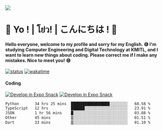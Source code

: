 <a href="#">
  <img src="https://user-images.githubusercontent.com/53619535/207896410-fee92aa4-65f2-4b27-91d3-86f8424178d3.gif" />
</a>

# 👋 Yo ! | โย่ว! | こんにちは ! 👋

<h4>Hello everyone, welcome to my profile and sorry for my English. 😅
I'm studying Computer Engineering and Digital Technology at KMITL, and I want to learn new things about coding. Please correct me if I make any mistakes. Nice to meet you! 😄</h4>

[![status](https://img.shields.io/badge/Freelance_status-Not_Avaliable-red)](https://whyzotee.vercel.app)
[![wakatime](https://wakatime.com/badge/user/3ff4daa0-dc37-4cca-9446-11cce239b396.svg)](https://wakatime.com/@3ff4daa0-dc37-4cca-9446-11cce239b396)

#### Coding
[![Develop in Expo Snack](https://img.shields.io/badge/Flutter-119EFF.svg?style=for-the-badge&logo=flutter&labelColor=FFF&logoColor=119EFF)](https://flutter.dev/)
[![Develop in Expo Snack](https://img.shields.io/badge/Expo-000.svg?style=for-the-badge&logo=EXPO&labelColor=FFF&logoColor=000)](https://expo.dev/)

<!--START_SECTION:waka-->

```txt
Python       34 hrs 25 mins  █████████████████░░░░░░░░   68.58 %
TypeScript   12 hrs          ██████░░░░░░░░░░░░░░░░░░░   23.91 %
JSON         1 hr 56 mins    █░░░░░░░░░░░░░░░░░░░░░░░░   03.88 %
Other        45 mins         ▒░░░░░░░░░░░░░░░░░░░░░░░░   01.51 %
Dart         33 mins         ▒░░░░░░░░░░░░░░░░░░░░░░░░   01.10 %
```

<!--END_SECTION:waka-->
